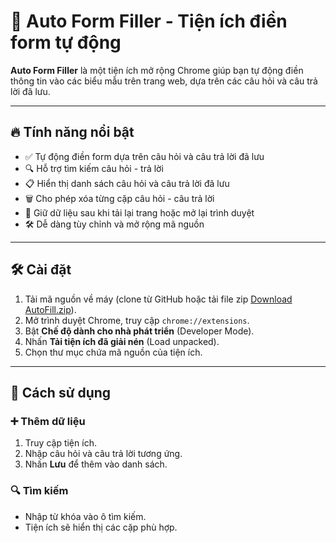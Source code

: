 # 📝 Auto Form Filler - Tiện ích điền form tự động

**Auto Form Filler** là một tiện ích mở rộng Chrome giúp bạn tự động điền thông tin vào các biểu mẫu trên trang web, dựa trên các câu hỏi và câu trả lời đã lưu. 

---

## 🔥 Tính năng nổi bật

- ✅ Tự động điền form dựa trên câu hỏi và câu trả lời đã lưu
- 🔍 Hỗ trợ tìm kiếm câu hỏi - trả lời
- 📋 Hiển thị danh sách câu hỏi và câu trả lời đã lưu
- 🗑️ Cho phép xóa từng cặp câu hỏi - câu trả lời
- 🔁 Giữ dữ liệu sau khi tải lại trang hoặc mở lại trình duyệt
- 🛠 Dễ dàng tùy chỉnh và mở rộng mã nguồn

---

## 🛠 Cài đặt

1. Tải mã nguồn về máy (clone từ GitHub hoặc tải file zip [Download AutoFill.zip](https://github.com/DinhDuyen2810/MyProject/raw/AutoFill/AutoFill/AutoFill.zip)).
2. Mở trình duyệt Chrome, truy cập `chrome://extensions`.
3. Bật **Chế độ dành cho nhà phát triển** (Developer Mode).
4. Nhấn **Tải tiện ích đã giải nén** (Load unpacked).
5. Chọn thư mục chứa mã nguồn của tiện ích.

---

## 🧪 Cách sử dụng

### ➕ Thêm dữ liệu

1. Truy cập tiện ích.
2. Nhập câu hỏi và câu trả lời tương ứng.
3. Nhấn **Lưu** để thêm vào danh sách.

### 🔍 Tìm kiếm 

- Nhập từ khóa vào ô tìm kiếm.
- Tiện ích sẽ hiển thị các cặp phù hợp.


